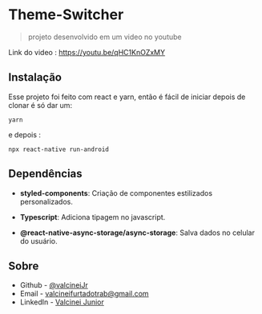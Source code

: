 # Theme-Switcher

> projeto desenvolvido em um video no youtube

Link do video : https://youtu.be/qHC1KnOZxMY

## Instalação

Esse projeto foi feito com react e yarn, então é fácil de iniciar depois de clonar é só dar um:

```
yarn
```

e depois :

```
npx react-native run-android
```

## Dependências

- **styled-components**: Criação de componentes estilizados personalizados.

- **Typescript**: Adiciona tipagem no javascript.

- **@react-native-async-storage/async-storage**: Salva dados no celular do usuário.

## Sobre

- Github - [@valcineiJr](https://github.com/ValcineiJr)
- Email - valcineifurtadotrab@gmail.com
- LinkedIn - [Valcinei Junior](https://www.linkedin.com/in/valcinei-junior-94aa16176/)
